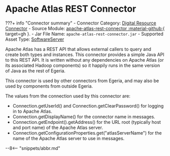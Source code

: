 <!-- SPDX-License-Identifier: CC-BY-4.0 -->
<!-- Copyright Contributors to the Egeria project. -->

# Apache Atlas REST Connector

???+ info "Connector summary"
    - Connector Category: [Digital Resource Connector](/concepts/digital-resource-connector)
    - Source Module: [apache-atlas-rest-connector :material-github:](https://github.com/odpi/egeria/tree/main/open-metadata-implementation/adapters/open-connectors/system-connectors/apache-atlas-rest-connector){ target=gh }.
    - Jar File Name: `apache-atlas-rest-connector.jar`
    - Supported Asset Type: [SoftwareServer](/types/0/0040-Software-Servers)

Apache Atlas has a REST API that allows external callers to query and create both
types and instances.  This connector provides a simple Java API to this REST API.
It is written without any dependencies on Apache Atlas (or its associated Hadoop components)
so it happily runs in the same version of Java as the rest of Egeria.

This connector is used by other connectors from Egeria, and may also be used
by components from outside Egeria.

The values from the connection used by this connector are:

* Connection.getUserId() and Connection.getClearPassword() for logging in to Apache Atlas.
* Connection.getDisplayName() for the connector name in messages.
* Connection.getEndpoint().getAddress() for the URL root (typically host and port name) of the Apache Atlas server.
* Connection.getConfigurationProperties.get("atlasServerName") for the name of the Apache Atlas server to use in messages.




--8<-- "snippets/abbr.md"
